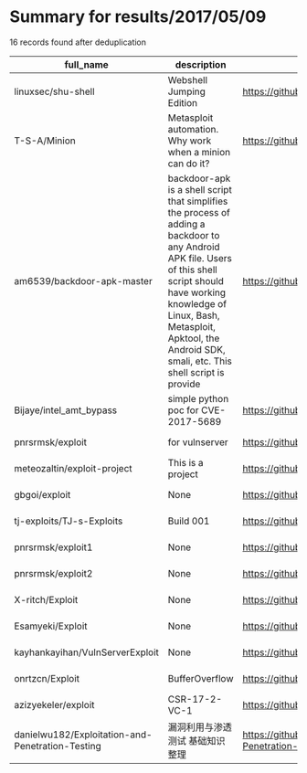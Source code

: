 
# Summary for results/2017/05/09
    
16 records found after deduplication

| full_name | description | html_url | matched_list | matched_count | pushed_at | size | stargazers_count | language | forks_count | vul_ids |
|--------------------------------------------------|------------------------------------------------------------------------------------------------------------------------------------------------------------------------------------------------------------------------------------------------------------------|---------------------------------------------------------------------|----------------------------------|-----------------|---------------------------|--------|--------------------|------------|---------------|-------------------|
| linuxsec/shu-shell | Webshell Jumping Edition | https://github.com/linuxsec/shu-shell | ['exploit'] | 1 | 2017-05-09 17:16:53+00:00 | 252 | 22 | PHP | 16 | [] |
| T-S-A/Minion | Metasploit automation. Why work when a minion can do it? | https://github.com/T-S-A/Minion | ['metasploit module OR payload'] | 1 | 2017-05-09 16:41:28+00:00 | 5 | 15 | Ruby | 5 | [] |
| am6539/backdoor-apk-master | backdoor-apk is a shell script that simplifies the process of adding a backdoor to any Android APK file. Users of this shell script should have working knowledge of Linux, Bash, Metasploit, Apktool, the Android SDK, smali, etc. This shell script is provide | https://github.com/am6539/backdoor-apk-master | ['metasploit module OR payload'] | 1 | 2017-05-09 06:14:40+00:00 | 127043 | 10 | Shell | 10 | [] |
| Bijaye/intel_amt_bypass | simple python poc for CVE-2017-5689 | https://github.com/Bijaye/intel_amt_bypass | ['cve poc'] | 1 | 2017-05-09 00:42:12+00:00 | 2 | 4 | Python | 8 | ['CVE-2017-5689'] |
| pnrsrmsk/exploit | for vulnserver | https://github.com/pnrsrmsk/exploit | ['exploit'] | 1 | 2017-05-09 17:13:24+00:00 | 1 | 0 | | 0 | [] |
| meteozaltin/exploit-project | This is a project | https://github.com/meteozaltin/exploit-project | ['exploit'] | 1 | 2017-05-09 14:44:43+00:00 | 3 | 0 | | 0 | [] |
| gbgoi/exploit | None | https://github.com/gbgoi/exploit | ['exploit'] | 1 | 2017-05-09 21:32:08+00:00 | 23 | 0 | Python | 0 | [] |
| tj-exploits/TJ-s-Exploits | Build 001 | https://github.com/tj-exploits/TJ-s-Exploits | ['exploit'] | 1 | 2017-05-09 17:06:47+00:00 | 0 | 0 | | 0 | [] |
| pnrsrmsk/exploit1 | None | https://github.com/pnrsrmsk/exploit1 | ['exploit'] | 1 | 2017-05-09 17:08:27+00:00 | 0 | 0 | | 0 | [] |
| pnrsrmsk/exploit2 | None | https://github.com/pnrsrmsk/exploit2 | ['exploit'] | 1 | 2017-05-09 20:40:59+00:00 | 27 | 0 | Python | 0 | [] |
| X-ritch/Exploit | None | https://github.com/X-ritch/Exploit | ['exploit'] | 1 | 2017-05-09 21:29:05+00:00 | 0 | 0 | | 0 | [] |
| Esamyeki/Exploit | None | https://github.com/Esamyeki/Exploit | ['exploit'] | 1 | 2017-05-09 22:22:09+00:00 | 1 | 0 | | 0 | [] |
| kayhankayihan/VulnServerExploit | None | https://github.com/kayhankayihan/VulnServerExploit | ['exploit'] | 1 | 2017-05-09 22:32:29+00:00 | 1 | 0 | Python | 0 | [] |
| onrtzcn/Exploit | BufferOverflow | https://github.com/onrtzcn/Exploit | ['exploit'] | 1 | 2017-05-09 22:28:43+00:00 | 1 | 0 | Python | 0 | [] |
| azizyekeler/exploit | CSR-17-2-VC-1 | https://github.com/azizyekeler/exploit | ['exploit'] | 1 | 2017-05-09 23:48:49+00:00 | 1 | 0 | | 0 | [] |
| danielwu182/Exploitation-and-Penetration-Testing | 漏洞利用与渗透测试 基础知识整理 | https://github.com/danielwu182/Exploitation-and-Penetration-Testing | ['exploit'] | 1 | 2017-05-09 03:17:50+00:00 | 637 | 11 | | 13 | [] |
